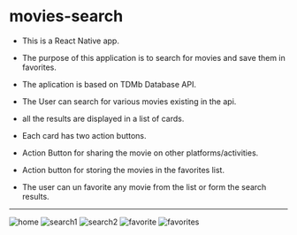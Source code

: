 # movies-search

* This is a React Native app.

* The purpose of this application is to search for movies and save them in favorites.

* The aplication is based on TDMb Database API.

* The User can search for various movies existing in the api.

* all the results are displayed in a list of cards.

* Each card has two action buttons.

* Action Button for sharing the movie on other platforms/activities.

* Action button for storing the movies in the favorites list.

* The user can un favorite any movie from the list or form the search results.


***

![home](https://github.com/darwesh96/movies-search/blob/master/ScreenShots/Screenshot_20191106-155726.png)
![search1](https://github.com/darwesh96/movies-search/blob/master/ScreenShots/Screenshot_20191106-155841.png)
![search2](https://github.com/darwesh96/movies-search/blob/master/ScreenShots/Screenshot_20191106-155803.png)
![favorite](https://github.com/darwesh96/movies-search/blob/master/ScreenShots/Screenshot_20191106-155735.png)
![favorites](https://github.com/darwesh96/movies-search/blob/master/ScreenShots/Screenshot_20191106-155810.png)

